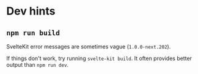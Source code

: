 # Dev hints

## `npm run build`

SvelteKit error messages are sometimes vague (`1.0.0-next.202`).

If things don't work, try running `svelte-kit build`. It often provides better output than `npm run dev`.

